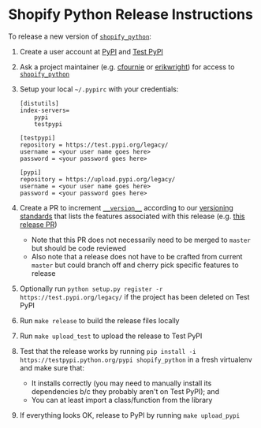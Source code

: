 # Shopify Python Release Instructions

To release a new version of [`shopify_python`](https://pypi.python.org/pypi/shopify_python):

1. Create a user account at [PyPI](https://pypi.python.org/pypi) and [Test PyPI](https://testpypi.python.org/pypi)
2. Ask a project maintainer (e.g. [cfournie](https://github.com/cfournie) or [erikwright](https://github.com/erikwright)) for access to [`shopify_python`](https://pypi.python.org/pypi/shopify_python)
3. Setup your local `~/.pypirc` with your credentials:

    ```
    [distutils]
    index-servers=
        pypi
        testpypi

    [testpypi]
    repository = https://test.pypi.org/legacy/
    username = <your user name goes here>
    password = <your password goes here>

    [pypi]
    repository = https://upload.pypi.org/legacy/
    username = <your user name goes here>
    password = <your password goes here>
    ```

4. Create a PR to increment [`__version__`](https://github.com/Shopify/shopify_python/blob/e2aa5dd3cd3156c14b11f03645588563e2a74967/shopify_python/__init__.py#L10) according to our [versioning standards](https://github.com/Shopify/shopify_python#versioning) that lists the features associated with this release (e.g. [this release PR](https://github.com/Shopify/shopify_python/pull/38))
    - Note that this PR does not necessarily need to be merged to `master` but should be code reviewed
    - Also note that a release does not have to be crafted from current `master` but could branch off and cherry pick specific features to release
5. Optionally run `python setup.py register -r https://test.pypi.org/legacy/` if the project has been deleted on Test PyPI
6. Run `make release` to build the release files locally
7. Run `make upload_test` to upload the release to Test PyPI
8. Test that the release works by running `pip install -i https://testpypi.python.org/pypi shopify_python` in a fresh virtualenv and make sure that:
    - It installs correctly (you may need to manually install its dependencies b/c they probably aren't on Test PyPI); and
    - You can at least import a class/function from the library
9. If everything looks OK, release to PyPI by running `make upload_pypi`
